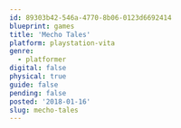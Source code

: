 ```yaml
---
id: 89303b42-546a-4770-8b06-0123d6692414
blueprint: games
title: 'Mecho Tales'
platform: playstation-vita
genre:
  - platformer
digital: false
physical: true
guide: false
pending: false
posted: '2018-01-16'
slug: mecho-tales
---
```

